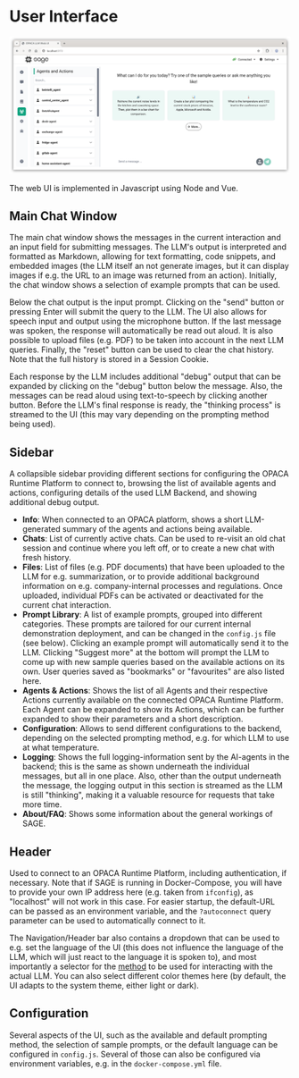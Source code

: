 # User Interface

![SAGE UI Screenshot](img/opaca-llm-ui.png)

The web UI is implemented in Javascript using Node and Vue. 

## Main Chat Window

The main chat window shows the messages in the current interaction and an input field for submitting messages. The LLM's output is interpreted and formatted as Markdown, allowing for text formatting, code snippets, and embedded images (the LLM itself an not generate images, but it can display images if e.g. the URL to an image was returned from an action). Initially, the chat window shows a selection of example prompts that can be used.

Below the chat output is the input prompt. Clicking on the "send" button or pressing Enter will submit the query to the LLM. The UI also allows for speech input and output using the microphone button. If the last message was spoken, the response will automatically be read out aloud. It is also possible to upload files (e.g. PDF) to be taken into account in the next LLM queries. Finally, the "reset" button can be used to clear the chat history. Note that the full history is stored in a Session Cookie.

Each response by the LLM includes additional "debug" output that can be expanded by clicking on the "debug" button below the message. Also, the messages can be read aloud using text-to-speech by clicking another button. Before the LLM's final response is ready, the "thinking process" is streamed to the UI (this may vary depending on the prompting method being used).

## Sidebar

A collapsible sidebar providing different sections for configuring the OPACA Runtime Platform to connect to, browsing the list of available agents and actions, configuring details of the used LLM Backend, and showing additional debug output.

* **Info**: When connected to an OPACA platform, shows a short LLM-generated summary of the agents and actions being available.
* **Chats**: List of currently active chats. Can be used to re-visit an old chat session and continue where you left off, or to create a new chat with fresh history.
* **Files**: List of files (e.g. PDF documents) that have been uploaded to the LLM for e.g. summarization, or to provide additional background information on e.g. company-internal processes and regulations. Once uploaded, individual PDFs can be activated or deactivated for the current chat interaction.
* **Prompt Library**: A list of example prompts, grouped into different categories. These prompts are tailored for our current internal demonstration deployment, and can be changed in the `config.js` file (see below). Clicking an example prompt will automatically send it to the LLM. Clicking "Suggest more" at the bottom will prompt the LLM to come up with new sample queries based on the available actions on its own. User queries saved as "bookmarks" or "favourites" are also listed here.
* **Agents & Actions**: Shows the list of all Agents and their respective Actions currently available on the connected OPACA Runtime Platform. Each Agent can be expanded to show its Actions, which can be further expanded to show their parameters and a short description.
* **Configuration**: Allows to send different configurations to the backend, depending on the selected prompting method, e.g. for which LLM to use at what temperature.
* **Logging**: Shows the full logging-information sent by the AI-agents in the backend; this is the same as shown underneath the individual messages, but all in one place. Also, other than the output underneath the message, the logging output in this section is streamed as the LLM is still "thinking", making it a valuable resource for requests that take more time.
* **About/FAQ**: Shows some information about the general workings of SAGE.


## Header

Used to connect to an OPACA Runtime Platform, including authentication, if necessary. Note that if SAGE is running in Docker-Compose, you will have to provide your own IP address here (e.g. taken from `ifconfig`), as "localhost" will not work in this case. For easier startup, the default-URL can be passed as an environment variable, and the `?autoconnect` query parameter can be used to automatically connect to it.

The Navigation/Header bar also contains a dropdown that can be used to e.g. set the language of the UI (this does not influence the language of the LLM, which will just react to the language it is spoken to), and most importantly a selector for the [method](methods_overview.md) to be used for interacting with the actual LLM. You can also select different color themes here (by default, the UI adapts to the system theme, either light or dark).

## Configuration

Several aspects of the UI, such as the available and default prompting method, the selection of sample prompts, or the default language can be configured in `config.js`. Several of those can also be configured via environment variables, e.g. in the `docker-compose.yml` file.
